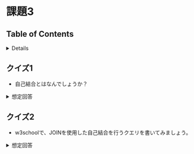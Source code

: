# 課題3

## Table of Contents
<!-- START doctoc generated TOC please keep comment here to allow auto update -->
<!-- DON'T EDIT THIS SECTION, INSTEAD RE-RUN doctoc TO UPDATE -->
<details>
<summary>Details</summary>

- [クイズ1](#%E3%82%AF%E3%82%A4%E3%82%BA1)
- [クイズ2](#%E3%82%AF%E3%82%A4%E3%82%BA2)

</details>
<!-- END doctoc generated TOC please keep comment here to allow auto update -->

## クイズ1

- 自己結合とはなんでしょうか？

<details><summary>想定回答</summary>

- 自己結合とは
  - 同じテーブル同士を結合すること
  - ユースケース
    - 階層的にデータを捜索したい場合
    - テーブル内の行を比較したい場合

- 参考
  - [同じテーブルを結合する(自己結合)](https://www.dbonline.jp/mysql/join/index5.html)
  - [SQL Server Self Join](https://www.sqlservertutorial.net/sql-server-basics/sql-server-self-join/)

</details>

## クイズ2

- w3schoolで、JOINを使用した自己結合を行うクエリを書いてみましょう。

<details><summary>想定回答</summary>

- 同じCityに住んでいるCustomerIDとそのCityを取得する

```sql
SELECT
  c1.City,
  c1.CustomerID customer_1,
  c2.CustomerID customer_2
FROM
  Customers c1
  INNER JOIN Customers c2 ON c1.CustomerID <> c2.CustomerID
  AND c1.City = c2.City
ORDER BY
  customer_1,
  customer_2;
```

</details>
